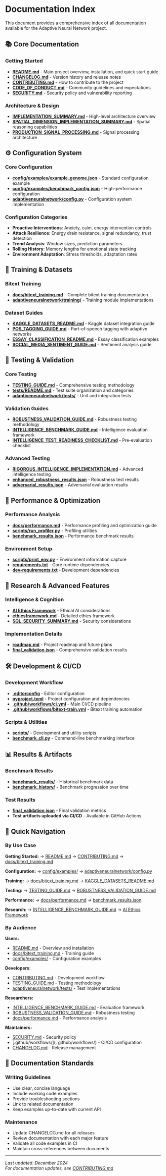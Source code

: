 # Documentation Index

This document provides a comprehensive index of all documentation available for the Adaptive Neural Network project.

## 📚 Core Documentation

### Getting Started
- **[README.md](README.md)** - Main project overview, installation, and quick start guide
- **[CHANGELOG.md](CHANGELOG.md)** - Version history and release notes
- **[CONTRIBUTING.md](CONTRIBUTING.md)** - How to contribute to the project
- **[CODE_OF_CONDUCT.md](CODE_OF_CONDUCT.md)** - Community guidelines and expectations
- **[SECURITY.md](SECURITY.md)** - Security policy and vulnerability reporting

### Architecture & Design
- **[IMPLEMENTATION_SUMMARY.md](IMPLEMENTATION_SUMMARY.md)** - High-level architecture overview
- **[SPATIAL_DIMENSION_IMPLEMENTATION_SUMMARY.md](SPATIAL_DIMENSION_IMPLEMENTATION_SUMMARY.md)** - Spatial reasoning capabilities
- **[PRODUCTION_SIGNAL_PROCESSING.md](PRODUCTION_SIGNAL_PROCESSING.md)** - Signal processing architecture

## ⚙️ Configuration System

### Core Configuration
- **[config/examples/example_genome.json](config/examples/example_genome.json)** - Standard configuration example
- **[config/examples/benchmark_config.json](config/examples/benchmark_config.json)** - High-performance configuration
- **[adaptiveneuralnetwork/config.py](adaptiveneuralnetwork/config.py)** - Configuration system implementation

### Configuration Categories
- **Proactive Interventions**: Anxiety, calm, energy intervention controls
- **Attack Resilience**: Energy drain resistance, signal redundancy, trust detection  
- **Trend Analysis**: Window sizes, prediction parameters
- **Rolling History**: Memory lengths for emotional state tracking
- **Environment Adaptation**: Stress thresholds, adaptation rates

## 🤖 Training & Datasets

### Bitext Training
- **[docs/bitext_training.md](docs/bitext_training.md)** - Complete bitext training documentation
- **[adaptiveneuralnetwork/training/](adaptiveneuralnetwork/training/)** - Training module implementations

### Dataset Guides
- **[KAGGLE_DATASETS_README.md](KAGGLE_DATASETS_README.md)** - Kaggle dataset integration guide
- **[POS_TAGGING_GUIDE.md](POS_TAGGING_GUIDE.md)** - Part-of-speech tagging with adaptive networks
- **[ESSAY_CLASSIFICATION_README.md](ESSAY_CLASSIFICATION_README.md)** - Essay classification examples
- **[SOCIAL_MEDIA_SENTIMENT_GUIDE.md](SOCIAL_MEDIA_SENTIMENT_GUIDE.md)** - Sentiment analysis guide

## 🧪 Testing & Validation

### Core Testing
- **[TESTING_GUIDE.md](TESTING_GUIDE.md)** - Comprehensive testing methodology
- **[tests/README.md](tests/README.md)** - Test suite organization and categories
- **[adaptiveneuralnetwork/tests/](adaptiveneuralnetwork/tests/)** - Unit and integration tests

### Validation Guides
- **[ROBUSTNESS_VALIDATION_GUIDE.md](ROBUSTNESS_VALIDATION_GUIDE.md)** - Robustness testing methodology
- **[INTELLIGENCE_BENCHMARK_GUIDE.md](INTELLIGENCE_BENCHMARK_GUIDE.md)** - Intelligence evaluation framework
- **[INTELLIGENCE_TEST_READINESS_CHECKLIST.md](INTELLIGENCE_TEST_READINESS_CHECKLIST.md)** - Pre-evaluation checklist

### Advanced Testing
- **[RIGOROUS_INTELLIGENCE_IMPLEMENTATION.md](RIGOROUS_INTELLIGENCE_IMPLEMENTATION.md)** - Advanced intelligence testing
- **[enhanced_robustness_results.json](enhanced_robustness_results.json)** - Robustness test results
- **[adversarial_results.json](adversarial_results.json)** - Adversarial evaluation results

## 🚀 Performance & Optimization

### Performance Analysis
- **[docs/performance.md](docs/performance.md)** - Performance profiling and optimization guide
- **[scripts/run_profiler.py](scripts/run_profiler.py)** - Profiling utilities
- **[benchmark_results.json](benchmark_results.json)** - Performance benchmark results

### Environment Setup
- **[scripts/print_env.py](scripts/print_env.py)** - Environment information capture
- **[requirements.txt](requirements.txt)** - Core runtime dependencies
- **[dev-requirements.txt](dev-requirements.txt)** - Development dependencies

## 🔬 Research & Advanced Features

### Intelligence & Cognition
- **[AI Ethics Framework](AI%20Ethics%20Framework)** - Ethical AI considerations
- **[ethicsframework.md](ethicsframework.md)** - Detailed ethics framework
- **[SQL_SECURITY_SUMMARY.md](SQL_SECURITY_SUMMARY.md)** - Security considerations

### Implementation Details
- **[roadmap.md](roadmap.md)** - Project roadmap and future plans
- **[final_validation.json](final_validation.json)** - Comprehensive validation results

## 🛠️ Development & CI/CD

### Development Workflow
- **[.editorconfig](.editorconfig)** - Editor configuration
- **[pyproject.toml](pyproject.toml)** - Project configuration and dependencies
- **[.github/workflows/ci.yml](.github/workflows/ci.yml)** - Main CI/CD pipeline
- **[.github/workflows/bitext-train.yml](.github/workflows/bitext-train.yml)** - Bitext training automation

### Scripts & Utilities
- **[scripts/](scripts/)** - Development and utility scripts
- **[benchmark_cli.py](benchmark_cli.py)** - Command-line benchmarking interface

## 📊 Results & Artifacts

### Benchmark Results
- **[benchmark_results/](benchmark_results/)** - Historical benchmark data
- **[benchmark_history/](benchmark_history/)** - Benchmark progression over time

### Test Results
- **[final_validation.json](final_validation.json)** - Final validation metrics
- **Test artifacts uploaded via CI/CD** - Available in GitHub Actions

## 🎯 Quick Navigation

### By Use Case

**Getting Started:**
→ [README.md](README.md) → [CONTRIBUTING.md](CONTRIBUTING.md) → [docs/bitext_training.md](docs/bitext_training.md)

**Configuration:**
→ [config/examples/](config/examples/) → [adaptiveneuralnetwork/config.py](adaptiveneuralnetwork/config.py)

**Training:**
→ [docs/bitext_training.md](docs/bitext_training.md) → [KAGGLE_DATASETS_README.md](KAGGLE_DATASETS_README.md)

**Testing:**
→ [TESTING_GUIDE.md](TESTING_GUIDE.md) → [ROBUSTNESS_VALIDATION_GUIDE.md](ROBUSTNESS_VALIDATION_GUIDE.md)

**Performance:**
→ [docs/performance.md](docs/performance.md) → [benchmark_results.json](benchmark_results.json)

**Research:**
→ [INTELLIGENCE_BENCHMARK_GUIDE.md](INTELLIGENCE_BENCHMARK_GUIDE.md) → [AI Ethics Framework](AI%20Ethics%20Framework)

### By Audience

**Users:**
- [README.md](README.md) - Overview and installation
- [docs/bitext_training.md](docs/bitext_training.md) - Training guide
- [config/examples/](config/examples/) - Configuration examples

**Developers:**
- [CONTRIBUTING.md](CONTRIBUTING.md) - Development workflow
- [TESTING_GUIDE.md](TESTING_GUIDE.md) - Testing methodology  
- [adaptiveneuralnetwork/tests/](adaptiveneuralnetwork/tests/) - Test implementations

**Researchers:**
- [INTELLIGENCE_BENCHMARK_GUIDE.md](INTELLIGENCE_BENCHMARK_GUIDE.md) - Evaluation framework
- [ROBUSTNESS_VALIDATION_GUIDE.md](ROBUSTNESS_VALIDATION_GUIDE.md) - Robustness testing
- [docs/performance.md](docs/performance.md) - Performance analysis

**Maintainers:**
- [SECURITY.md](SECURITY.md) - Security policy
- [.github/workflows/](. github/workflows/) - CI/CD configuration
- [CHANGELOG.md](CHANGELOG.md) - Release management

## 📝 Documentation Standards

### Writing Guidelines
- Use clear, concise language
- Include working code examples
- Provide troubleshooting sections
- Link to related documentation
- Keep examples up-to-date with current API

### Maintenance
- Update CHANGELOG.md for all releases
- Review documentation with each major feature
- Validate all code examples in CI
- Maintain cross-references between documents

---

*Last updated: December 2024*  
*For documentation updates, see [CONTRIBUTING.md](CONTRIBUTING.md)*